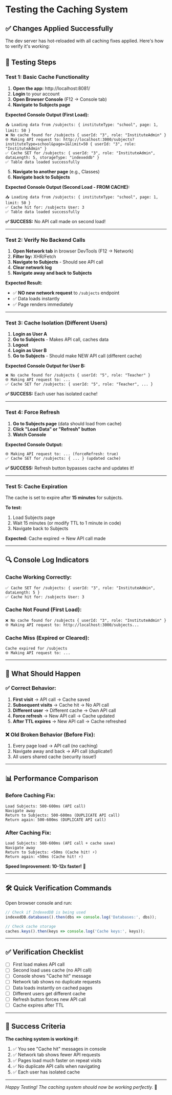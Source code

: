 # Testing the Caching System

## ✅ Changes Applied Successfully

The dev server has hot-reloaded with all caching fixes applied. Here's how to verify it's working:

## 🧪 Testing Steps

### Test 1: Basic Cache Functionality

1. **Open the app:** http://localhost:8081/
2. **Login** to your account
3. **Open Browser Console** (F12 → Console tab)
4. **Navigate to Subjects page**

**Expected Console Output (First Load):**
```
📥 Loading data from /subjects: { instituteType: "school", page: 1, limit: 50 }
❌ No cache found for /subjects { userId: "3", role: "InstituteAdmin" }
🌐 Making API request to: http://localhost:3000/subjects?instituteType=school&page=1&limit=50 { userId: "3", role: "InstituteAdmin" }
✅ Cache SET for /subjects: { userId: "3", role: "InstituteAdmin", dataLength: 5, storageType: "indexeddb" }
✅ Table data loaded successfully
```

5. **Navigate to another page** (e.g., Classes)
6. **Navigate back to Subjects**

**Expected Console Output (Second Load - FROM CACHE):**
```
📥 Loading data from /subjects: { instituteType: "school", page: 1, limit: 50 }
✅ Cache hit for: /subjects User: 3
✅ Table data loaded successfully
```

**✅ SUCCESS:** No API call made on second load!

---

### Test 2: Verify No Backend Calls

1. **Open Network tab** in browser DevTools (F12 → Network)
2. **Filter by:** XHR/Fetch
3. **Navigate to Subjects** - Should see API call
4. **Clear network log**
5. **Navigate away and back to Subjects**

**Expected Result:**
- ✅ **NO new network request** to `/subjects` endpoint
- ✅ Data loads instantly
- ✅ Page renders immediately

---

### Test 3: Cache Isolation (Different Users)

1. **Login as User A**
2. **Go to Subjects** - Makes API call, caches data
3. **Logout**
4. **Login as User B**  
5. **Go to Subjects** - Should make NEW API call (different cache)

**Expected Console Output for User B:**
```
❌ No cache found for /subjects { userId: "5", role: "Teacher" }
🌐 Making API request to: ...
✅ Cache SET for /subjects: { userId: "5", role: "Teacher", ... }
```

**✅ SUCCESS:** Each user has isolated cache!

---

### Test 4: Force Refresh

1. **Go to Subjects page** (data should load from cache)
2. **Click "Load Data" or "Refresh" button**
3. **Watch Console**

**Expected Console Output:**
```
🌐 Making API request to: ... (forceRefresh: true)
✅ Cache SET for /subjects: { ... } (updated cache)
```

**✅ SUCCESS:** Refresh button bypasses cache and updates it!

---

### Test 5: Cache Expiration

The cache is set to expire after **15 minutes** for subjects.

**To test:**
1. Load Subjects page
2. Wait 15 minutes (or modify TTL to 1 minute in code)
3. Navigate back to Subjects

**Expected:** Cache expired → New API call made

---

## 🔍 Console Log Indicators

### Cache Working Correctly:
```
✅ Cache SET for /subjects: { userId: "3", role: "InstituteAdmin", dataLength: 5 }
✅ Cache hit for: /subjects User: 3
```

### Cache Not Found (First Load):
```
❌ No cache found for /subjects { userId: "3", role: "InstituteAdmin" }
🌐 Making API request to: http://localhost:3000/subjects...
```

### Cache Miss (Expired or Cleared):
```
Cache expired for /subjects
🌐 Making API request to: ...
```

---

## 🎯 What Should Happen

### ✅ Correct Behavior:
1. **First visit** → API call → Cache saved
2. **Subsequent visits** → Cache hit → No API call
3. **Different user** → Different cache → Own API call
4. **Force refresh** → New API call → Cache updated
5. **After TTL expires** → New API call → Cache refreshed

### ❌ Old Broken Behavior (Before Fix):
1. Every page load → API call (no caching)
2. Navigate away and back → API call (duplicate!)
3. All users shared cache (security issue!)

---

## 📊 Performance Comparison

### Before Caching Fix:
```
Load Subjects: 500-600ms (API call)
Navigate away
Return to Subjects: 500-600ms (DUPLICATE API call)
Return again: 500-600ms (DUPLICATE API call)
```

### After Caching Fix:
```
Load Subjects: 500-600ms (API call + cache save)
Navigate away
Return to Subjects: <50ms (Cache hit! ⚡)
Return again: <50ms (Cache hit! ⚡)
```

**Speed Improvement: 10-12x faster! 🚀**

---

## 🛠️ Quick Verification Commands

Open browser console and run:

```javascript
// Check if IndexedDB is being used
indexedDB.databases().then(dbs => console.log('Databases:', dbs));

// Check cache storage
caches.keys().then(keys => console.log('Cache keys:', keys));
```

---

## ✅ Verification Checklist

- [ ] First load makes API call
- [ ] Second load uses cache (no API call)
- [ ] Console shows "Cache hit" message
- [ ] Network tab shows no duplicate requests
- [ ] Data loads instantly on cached pages
- [ ] Different users get different cache
- [ ] Refresh button forces new API call
- [ ] Cache expires after TTL

---

## 🎉 Success Criteria

**The caching system is working if:**

1. ✅ You see "Cache hit" messages in console
2. ✅ Network tab shows fewer API requests
3. ✅ Pages load much faster on repeat visits
4. ✅ No duplicate API calls when navigating
5. ✅ Each user has isolated cache

---

*Happy Testing! The caching system should now be working perfectly.* 🚀
